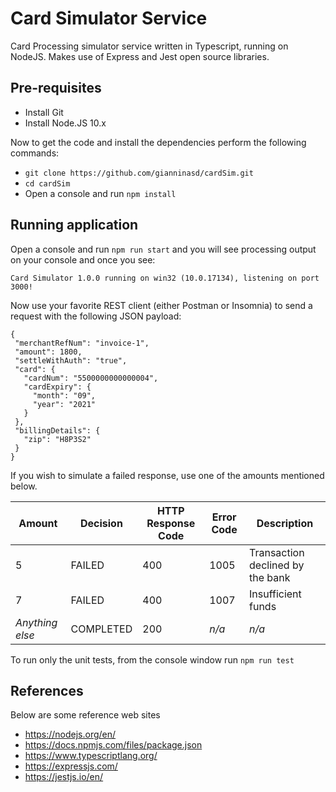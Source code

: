 # Card Simulator Service
Card Processing simulator service written in Typescript, running on NodeJS. Makes use of Express and Jest open source libraries.

## Pre-requisites
- Install Git
- Install Node.JS 10.x

Now to get the code and install the dependencies perform the following commands:
- `git clone https://github.com/gianninasd/cardSim.git`
- `cd cardSim`
- Open a console and run `npm install`

## Running application
 Open a console and run `npm run start` and you will see processing output on your console and once you see:
 
 `Card Simulator 1.0.0 running on win32 (10.0.17134), listening on port 3000!`
 
 Now use your favorite REST client (either Postman or Insomnia) to send a request with the following JSON payload:
 
 ```
 {
  "merchantRefNum": "invoice-1",
  "amount": 1800,
  "settleWithAuth": "true",
  "card": {
    "cardNum": "5500000000000004",
    "cardExpiry": {
      "month": "09",
      "year": "2021"
    }
  },
  "billingDetails": {
    "zip": "H8P3S2"
  }
}
 ```
 
 If you wish to simulate a failed response, use one of the amounts mentioned below.
 
Amount | Decision | HTTP Response Code | Error Code | Description
------------ | ------------- | ------------- | ------------- | -------------
5 | FAILED | 400 | 1005 | Transaction declined by the bank
7 | FAILED | 400 | 1007 | Insufficient funds
*Anything else* | COMPLETED | 200 | *n/a* | *n/a*

To run only the unit tests, from the console window run `npm run test`

## References
Below are some reference web sites
- https://nodejs.org/en/
- https://docs.npmjs.com/files/package.json
- https://www.typescriptlang.org/
- https://expressjs.com/
- https://jestjs.io/en/
